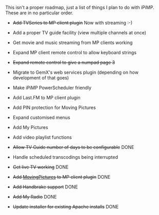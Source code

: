 This isn't a proper roadmap, just a list of things I plan to do with iPiMP.  These are in no particular order.

  * ~~Add TVSeries to MP client plugin~~ Now with streaming :-)

  * Add a proper TV guide facility (view multiple channels at once)

  * Get movie and music streaming from MP clients working

  * Expand MP client remote control to allow keyboard strings

  * ~~Expand remote control to give a numpad page 3~~

  * Migrate to GemX's web services plugin (depending on how development of that goes)

  * Make iPiMP PowerScheduler friendly

  * Add Last.FM to MP client plugin

  * Add PIN protection for Moving Pictures

  * Expand customised menus

  * Add My Pictures

  * Add video playlist functions

  * ~~Allow TV Guide number of days to be configurable~~ DONE

  * Handle scheduled transcodings being interrupted

  * ~~Get live TV working~~ DONE

  * ~~Add [MovingPictures](http://code.google.com/p/moving-pictures/) to MP client plugin~~  DONE

  * ~~Add Handbrake support~~  DONE

  * ~~Add My Radio~~ DONE

  * ~~Update installer for existing Apache installs~~ DONE